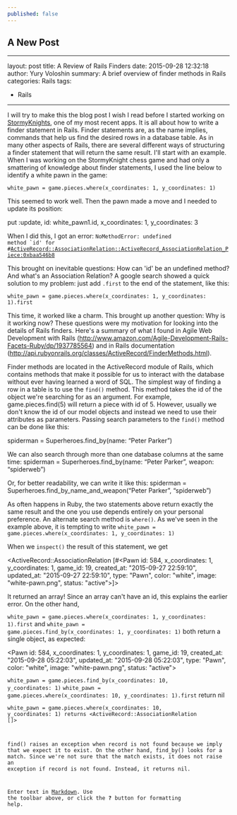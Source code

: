 ```yaml
---
published: false
---
```


## A New Post
---
layout:     post
title:      A Review of Rails Finders
date:       2015-09-28 12:32:18
author:     Yury Voloshin
summary:    A brief overview of finder methods in Rails
categories: Rails
tags:
 - Rails
---

I will try to make this the blog post I wish I read before I started working on [StormyKnights](http://stormy-knights.herokuapp.com), one of my most recent apps. It is all about how to write a finder statement in Rails. Finder statements are, as the name implies, commands that help us find the desired rows in a database table. As in many other aspects of Rails, there are several different ways of structuring a finder statement that will return the same result. I'll start with an example. When I was working on the StormyKnight chess game and had only a smattering of knowledge about finder statements, I used the line below to identify a white pawn in the game:

<pre>
<code class="language-ruby hljs" data-lang="ruby">white_pawn = game.pieces.where(x_coordinates: 1, y_coordinates: 1)</code>
</pre>

This seemed to work well. Then the pawn made a move and I needed to update its position: 

put :update, id: white_pawn1.id, x_coordinates: 1, y_coordinates: 3

When I did this, I got an error:
<code>NoMethodError: undefined method `id' for #<ActiveRecord::AssociationRelation::ActiveRecord_AssociationRelation_Piece:0xbaa546b8></code>

This brought on inevitable questions: How can 'id' be an undefined method? And what's an Association Relation? A google search showed a quick solution to my problem: just add <code>.first</code> to the end of the statement, like this:

<code>white_pawn = game.pieces.where(x_coordinates: 1, y_coordinates: 1).first</code>
 
This time, it worked like a charm. This brought up another question: Why is it working now? These questions were my motivation for looking into the details of Rails finders. Here's a summary of what I found in Agile Web Development with Rails (http://www.amazon.com/Agile-Development-Rails-Facets-Ruby/dp/1937785564) and in Rails documentation (http://api.rubyonrails.org/classes/ActiveRecord/FinderMethods.html).

Finder methods are located in the ActiveRecord module of Rails, which contains methods that make it possible for us to interact with the database without ever having learned a word of SQL. The simplest way of finding a row in a table is to use the <code>find()</code> method. This method takes the id of the object we're searching for as an argument. For example, game.pieces.find(5) will return a piece with id of 5. However, usually we don't know the id of our model objects and instead we need to use their attributes as parameters. Passing search parameters to the  <code>find()</code> method can be done like this:

spiderman = Superheroes.find_by(name: “Peter Parker”)

We can also search through more than one database columns at the same time:
spiderman = Superheroes.find_by(name: “Peter Parker”, weapon: “spiderweb”)

Or, for better readability, we can write it like this:
spiderman = Superheroes.find_by_name_and_weapon(“Peter Parker”, “spiderweb”)

As often happens in Ruby, the two statements above return exactly the same result and the one you use depends entirely on your personal preference. 
An alternate search method is <code>where()</code>. As we've seen in the example above, it is tempting to write
<code>white_pawn = game.pieces.where(x_coordinates: 1, y_coordinates: 1)</code>

When we <code>inspect()</code> the result of this statement, we get 

<ActiveRecord::AssociationRelation [#<Pawn id: 584, x_coordinates: 1, y_coordinates: 1, game_id: 19, created_at: "2015-09-27 22:59:10", updated_at: "2015-09-27 22:59:10", type: "Pawn", color: "white", image: "white-pawn.png", status: "active">]>

It returned an array! Since an array can't have an id, this explains the earlier error. On the other hand, 

<code>white_pawn = game.pieces.where(x_coordinates: 1, y_coordinates: 1).first</code>
and
<code>white_pawn = game.pieces.find_by(x_coordinates: 1, y_coordinates: 1)</code>
both return a single object, as expected:

<Pawn id: 584, x_coordinates: 1, y_coordinates: 1, game_id: 19, created_at: "2015-09-28 05:22:03", updated_at: "2015-09-28 05:22:03", type: "Pawn", color: "white", image: "white-pawn.png", status: "active">



<code>white_pawn = game.pieces.find_by(x_coordinates: 10, y_coordinates: 1)</code>
<code>white_pawn = game.pieces.where(x_coordinates: 10, y_coordinates: 1).first</code>
return nil

<code>white_pawn = game.pieces.where(x_coordinates: 10, y_coordinates: 1)
returns
<ActiveRecord::AssociationRelation []>

find() raises an exception when record is not found because we imply that we expect it to exist. On the other hand, find_by() looks for a match. Since we're not sure that the match exists, it does not raise an exception if record is not found. Instead, it returns nil.  


Enter text in [Markdown](http://daringfireball.net/projects/markdown/). Use the toolbar above, or click the **?** button for formatting help.
